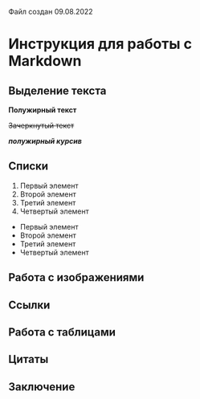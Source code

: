 Файл создан 09.08.2022
# Инструкция для работы с Markdown
## Выделение текста
**Полужирный текст**
 
~~Зачеркнутый текст~~
 
***полужирный курсив***


## Списки

1. Первый элемент
1. Второй элемент
1. Третий элемент
1. Четвертый элемент

* Первый элемент
* Второй элемент
* Третий элемент
* Четвертый элемент

## Работа с изображениями
## Ссылки
## Работа с таблицами
## Цитаты
## Заключение